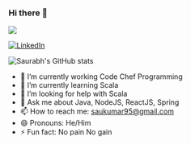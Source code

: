 ### Hi there 👋

![](https://komarev.com/ghpvc/?username=saukumar95)

[![LinkedIn](https://img.shields.io/badge/-LinkedIn-De76a8?style=flat-square&logo=Linkedin&logoColor=blue&color=white)](www.linkedin.com/in/saurabhkumarrr)

![Saurabh's GitHub stats](https://github-readme-stats.vercel.app/api?username=saukumar95&show_icons=true&theme=dark)





- 🔭 I’m currently working Code Chef Programming
- 🌱 I’m currently learning Scala
- 🤔 I’m looking for help with Scala
- 💬 Ask me about Java, NodeJS, ReactJS, Spring
- 📫 How to reach me: saukumar95@gmail.com
- 😄 Pronouns: He/Him
- ⚡ Fun fact: No pain No gain

<!--
**saukumar95/saukumar95** is a ✨ _special_ ✨ repository because its `README.md` (this file) appears on your GitHub profile.

Here are some ideas to get you started:

- 🔭 I’m currently working on ...
- 🌱 I’m currently learning ...
- 👯 I’m looking to collaborate on ...
- 🤔 I’m looking for help with ...
- 💬 Ask me about ...
- 📫 How to reach me: ...
- 😄 Pronouns: ...
- ⚡ Fun fact: ...
-->
